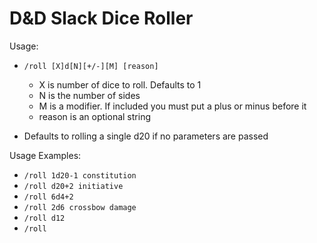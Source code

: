 # D&D Slack Dice Roller

Usage:
* `/roll [X]d[N][+/-][M] [reason]`
    * X is number of dice to roll. Defaults to 1
    * N is the number of sides
    * M is a modifier. If included you must put a plus or minus before it
    * reason is an optional string

* Defaults to rolling a single d20 if no parameters are passed

Usage Examples:
* `/roll 1d20-1 constitution`
* `/roll d20+2 initiative`
* `/roll 6d4+2`
* `/roll 2d6 crossbow damage`
* `/roll d12`
* `/roll`
